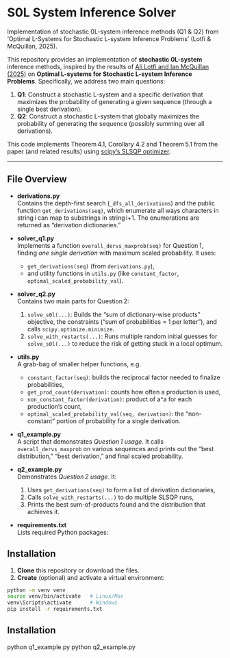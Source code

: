 # S0L System Inference Solver
Implementation of stochastic 0L-system inference methods (Q1 &amp; Q2) from ‘Optimal L-Systems for Stochastic L-system Inference Problems’ (Lotfi &amp; McQuillan, 2025).

This repository provides an implementation of **stochastic 0L-system** inference methods,
inspired by the results of [Ali Lotfi and Ian McQuillan (2025)](https://arxiv.org/abs/2409.02259v2)
on **Optimal L-systems for Stochastic L-system Inference Problems**. Specifically,
we address two main questions:

1. **Q1**: Construct a stochastic L-system and a specific derivation that maximizes
   the probability of generating a given sequence (through a single best derivation).
2. **Q2**: Construct a stochastic L-system that globally maximizes the probability
   of generating the sequence (possibly summing over all derivations).

This code implements Theorem 4.1, Corollary 4.2 and Theorem 5.1 from the paper (and related results) using
[scipy’s SLSQP optimizer](https://docs.scipy.org/doc/scipy/reference/generated/scipy.optimize.minimize.html).


---

## File Overview


- **derivations.py**  
  Contains the depth-first search (`_dfs_all_derivations`) and the public function
  `get_derivations(seq)`, which enumerate all ways characters in string i can map
  to substrings in string i+1.  The enumerations are returned as “derivation dictionaries.”

- **solver_q1.py**  
  Implements a function `overall_dervs_maxprob(seq)` for Question 1, finding
  *one single derivation* with maximum scaled probability.  It uses:
  - `get_derivations(seq)` (from `derivations.py`),
  - and utility functions in `utils.py` (like `constant_factor`, `optimal_scaled_probability_val`).

- **solver_q2.py**  
  Contains two main parts for Question 2:
  1. `solve_s0l(...)`: Builds the “sum of dictionary-wise products” objective, the constraints
     (“sum of probabilities = 1 per letter”), and calls `scipy.optimize.minimize`.
  2. `solve_with_restarts(...)`: Runs multiple random initial guesses for `solve_s0l(...)`
     to reduce the risk of getting stuck in a local optimum.

- **utils.py**  
  A grab-bag of smaller helper functions, e.g.
  - `constant_factor(seq)`: builds the reciprocal factor needed to finalize probabilities,
  - `get_prod_count(derivation)`: counts how often a production is used,
  - `non_constant_factor(derivation)`: product of a^a for each production’s count,
  - `optimal_scaled_probability_val(seq, derivation)`: the “non-constant” portion
    of probability for a single derivation.

- **q1_example.py**  
  A script that demonstrates *Question 1 usage*.  It calls `overall_dervs_maxprob` on
  various sequences and prints out the “best distribution,” “best derivation,” and
  final scaled probability.

- **q2_example.py**  
  Demonstrates *Question 2 usage*.  It:
  1. Uses `get_derivations(seq)` to form a list of derivation dictionaries,
  2. Calls `solve_with_restarts(...)` to do multiple SLSQP runs,
  3. Prints the best sum-of-products found and the distribution that achieves it.

- **requirements.txt**  
  Lists required Python packages:  

## Installation

1. **Clone** this repository or download the files.
2. **Create** (optional) and activate a virtual environment:
 ```bash
 python -m venv venv
 source venv/bin/activate   # Linux/Mac
 venv\Scripts\activate      # Windows
 pip install -r requirements.txt
```

## Installation
python q1_example.py
python q2_example.py

